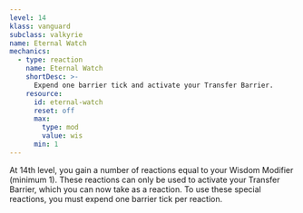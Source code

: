 ```yaml
---
level: 14
klass: vanguard
subclass: valkyrie
name: Eternal Watch
mechanics:
  - type: reaction
    name: Eternal Watch
    shortDesc: >-
      Expend one barrier tick and activate your Transfer Barrier.
    resource:
      id: eternal-watch
      reset: off
      max:
        type: mod
        value: wis
      min: 1
---
```

At 14th level, you gain a number of reactions equal to your Wisdom Modifier (minimum 1). These reactions can only
be used to activate your Transfer Barrier, which you can now take as a reaction. To use these special
reactions, you must expend one barrier tick per reaction.
